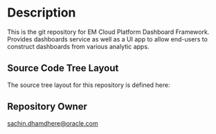 Description
===========
This is the git repository for EM Cloud Platform Dashboard Framework. Provides dashboards service as well as a UI app to allow end-users to construct dashboards from various analytic apps.

Source Code Tree Layout
------------------------
The source tree layout for this repository is defined here:


Repository Owner
----------------
sachin.dhamdhere@oracle.com

 
